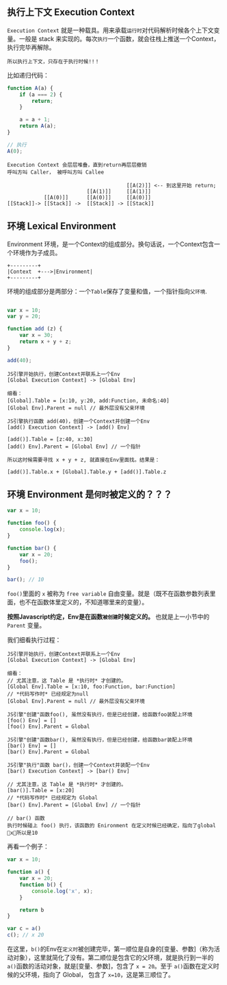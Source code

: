 ## 执行上下文 Execution Context

`Execution Context` 就是一种载具。用来承载`运行时`对代码解析时候各个上下文变量。一般是 stack 来实现的。每次`执行`一个函数，就会往栈上推送一个Context，执行完毕再解除。

`所以执行上下文，只存在于执行时候!!！`

比如递归代码：

```javascript 
function A(a) {
    if (a === 2) {
        return;
    }

    a = a + 1;
    return A(a);
}

// 执行
A(0);
```

```
Execution Context 会层层堆叠，直到return再层层撤销
呼叫方叫 Caller， 被呼叫方叫 Callee

                                       [[A(2)]] <-- 到这里开始 return;
                          [[A(1)]]     [[A(1)]] 
            [[A(0)]]      [[A(0)]]     [[A(0)]]
[[Stack]]-> [[Stack]] ->  [[Stack]] -> [[Stack]]
```


## 环境 Lexical Environment

Environment 环境，是一个Context的组成部分。换句话说，一个Context包含一个环境作为子成员。

```
+---------+
|Context  +--->|Environment|
+---------+
```

环境的组成部分是两部分：一个`Table`保存了变量和值，一个指针指向`父环境`.

```javascript

var x = 10;
var y = 20;

function add (z) {
    var x = 30;
    return x + y + z;
}

add(40);
```

```
JS引擎开始执行，创建Context并联系上一个Env
[Global Execution Context] -> [Global Env]

细看：
[Global].Table = [x:10, y:20, add:Function, 未命名:40]
[Global Env].Parent = null // 最外层没有父亲环境

JS引擎执行函数 add(40)，创建一个Context并创建一个Env
[add() Execution Context] -> [add() Env]

[add()].Table = [z:40, x:30]
[add() Env].Parent = [Global Env] // 一个指针

所以这时候需要寻找 x + y + z, 就直接在Env里面找。结果是：

[add()].Table.x + [Global].Table.y + [add()].Table.z
```

## 环境 Environment 是`何时`被定义的？？？

```javascript
var x = 10;

function foo() {
    console.log(x);
}

function bar() {
    var x = 20;
    foo();
}

bar(); // 10
```

`foo()`里面的 `x` 被称为 `free variable` 自由变量。就是（既不在函数参数列表里面，也不在函数体里定义的，不知道哪里来的变量）。

**按照Javascript约定，Env是在函数`被创建`时候定义的。** 也就是上一小节中的`Parent` 变量。

我们细看执行过程：
```
JS引擎开始执行，创建Context并联系上一个Env
[Global Execution Context] -> [Global Env]

细看：
// 尤其注意，这 Table 是 *执行时* 才创建的。
[Global Env].Table = [x:10, foo:Function, bar:Function]
// *代码写作时* 已经规定为null
[Global Env].Parent = null // 最外层没有父亲环境

JS引擎"创建"函数foo(), 虽然没有执行，但是已经创建，给函数foo装配上环境
[foo() Env] = []
[foo() Env].Parent = Global

JS引擎"创建"函数bar(), 虽然没有执行，但是已经创建，给函数bar装配上环境
[bar() Env] = []
[bar() Env].Parent = Global

JS引擎"执行"函数 bar()，创建一个Context并装配一个Env
[bar() Execution Context] -> [bar() Env]

// 尤其注意，这 Table 是 *执行时* 才创建的。
[bar()].Table = [x:20]
// *代码写作时* 已经规定为 Global
[bar() Env].Parent = [Global Env] // 一个指针

// bar() 函数
执行时候碰上 foo() 执行，该函数的 Enironment 在定义时候已经确定，指向了global x，所以是10
```

再看一个例子：

```javascript
var x = 10;

function a() {
    var x = 20;
    function b() {
        console.log('x', x);
    }

    return b
}

var c = a()
c(); // x 20
```

在这里，`b()`的Env在`定义时`被创建完毕，第一顺位是自身的[变量、参数]（称为活动对象），这里就简化了没有。第二顺位是包含它的父环境，就是执行到一半的`a()`函数的活动对象，就是[变量、参数]，包含了 `x = 20`。至于 `a()`函数在定义时候的父环境，指向了 Global， 包含了 `x=10`，这是第三顺位了。